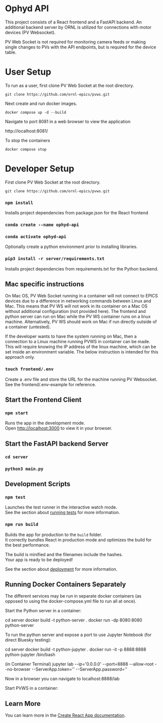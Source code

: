 # Ophyd API
This project consists of a React frontend and a FastAPI backend. An additional backend server by ORNL is utilized for connections with motor devices (PV Websocket).

PV Web Socket is not required for monitoring camera feeds or making single changes to PVs with the API endpoints, but is required for the device table.

# User Setup
To run as a user, first clone PV Web Socket at the root directory.

`git clone https://github.com/ornl-epics/pvws.git`

Next create and run docker images.

`docker compose up -d --build`

Navigate to port 8081 in a web browser to view the application

http://localhost:8081/

To stop the containers

`docker compose stop`



# Developer Setup

First clone PV Web Socket at the root directory.

`git clone https://github.com/ornl-epics/pvws.git`

### `npm install`
Installs project dependencies from package.json for the React frontend

### `conda create --name ophyd-api`
### `conda activate ophyd-api`
Optionally create a python environment prior to installing libraries.

### `pip3 install -r server/requirements.txt`
Installs project dependencies from requirements.txt for the Python backend.

## Mac specific instructions
On Mac OS, PV Web Socket running in a container will not connect to EPICS devices due to a difference in networking commands between Linux and Mac. This means that PV WS will not work in its container on a Mac OS without additional configuration (not provided here). The frontend and python server can run on Mac while the PV WS container runs on a linux machine. Alternatively, PV WS should work on Mac if run directly outside of a container (untested).

If the developer wants to have the system running on Mac, then a connection to a Linux machine running PVWS in container can be made. This will require knowing the IP address of the linux machine, which can be set inside an environment variable. The below instruction is intended for this approach only.

### `touch frontend/.env`
Create a .env file and store the URL for the machine running PV Websocket. See the frontend/.env-example for reference.


## Start the Frontend Client

### `npm start`

Runs the app in the development mode.\
Open [http://localhost:3000](http://localhost:3000) to view it in your browser.

## Start the FastAPI backend Server

### `cd server`
### `python3 main.py`

## Development Scripts

### `npm test`

Launches the test runner in the interactive watch mode.\
See the section about [running tests](https://facebook.github.io/create-react-app/docs/running-tests) for more information.

### `npm run build`

Builds the app for production to the `build` folder.\
It correctly bundles React in production mode and optimizes the build for the best performance.

The build is minified and the filenames include the hashes.\
Your app is ready to be deployed!

See the section about [deployment](https://facebook.github.io/create-react-app/docs/deployment) for more information.

## Running Docker Containers Separately

The different services may be run in separate docker containers (as opposed to using the docker-compose.yml file to run all at once).

Start the Python server in a container:

cd server
docker build -t python-server .
docker run -dp 8080:8080 python-server

To run the python server and expose a port to use Jupyter Notebook (for direct Bluesky testing):

cd server
docker build -t python-jupyter .
docker run -it -p 8888:8888 python-jupyter /bin/bash

(in Container Terminal)
jupyter lab --ip='0.0.0.0' --port=8888 --allow-root --no-browser --ServerApp.token='' --ServerApp.password=''

Now in a browser you can navigate to localhost:8888/lab

Start PVWS in a container:

## Learn More

You can learn more in the [Create React App documentation](https://facebook.github.io/create-react-app/docs/getting-started).

